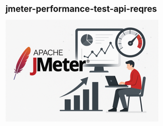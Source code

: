 # jmeter-performance-test-api-reqres

<div align="center">
  <img src="assets/jmeter_image_banner.png" />
</div>